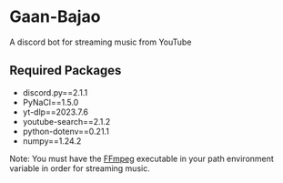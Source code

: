 # Gaan-Bajao
A discord bot for streaming music from YouTube

## Required Packages
- discord.py==2.1.1
- PyNaCl==1.5.0
- yt-dlp==2023.7.6
- youtube-search==2.1.2
- python-dotenv==0.21.1
- numpy==1.24.2

Note: You must have the [FFmpeg](https://ffmpeg.org/download.html) executable in your path environment variable in order for streaming music.
